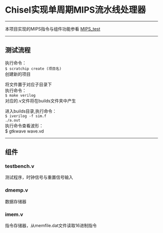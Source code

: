 # Chisel实现单周期MIPS流水线处理器
---
本项目实现的MIPS指令与组件功能参看 [MIPS_test](https://github.com/leihksk/MIPS_test)


---
## 测试流程
 执行命令：   
	`$ scratchip create (项目名)`   
 创建新的项目   
 
 将文件置于对应子目录下   
 执行命令：   
	`$ make verilog`   
 对应的.v文件将在builds文件夹中产生   
 
 进入builds目录,执行命令：   
	`$ iverilog -f sim.f`   
	`./a.out`   
 执行命令查看波形：   
	$ gtkwave wave.vd

---
## 组件

### testbench.v
测试程序，时钟信号与重置信号输入

### dmemp.v
数据存储器

### imem.v
指令存储器，从memfile.dat文件读取16进制指令